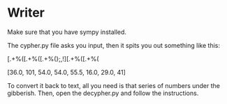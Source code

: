 # Writer

Make sure that you have sympy installed.

The cypher.py file asks you input, then it spits you out something like this:

[.+%([.+%([.+%(};,!][.+%([.+%(

[36.0, 101, 54.0, 54.0, 55.5, 16.0, 29.0, 41]

To convert it back to text, all you need is that series of numbers under the gibberish.
Then, open the decypher.py and follow the instructions.
